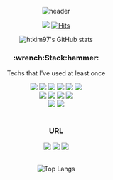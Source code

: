 <div align="center">

![header](https://capsule-render.vercel.app/api?type=waving&color=auto&height=200&section=header&text=Hyeontae&fontSize=90)




<!--
**htkim97/htkim97** is a ✨ _special_ ✨ repository because its `README.md` (this file) appears on your GitHub profile.

Here are some ideas to get you started:

- 🔭 I’m currently working on ...
- 🌱 I’m currently learning ...
- 👯 I’m looking to collaborate on ...
- 🤔 I’m looking for help with ...
- 💬 Ask me about ...
- 📫 How to reach me: ...
- 😄 Pronouns: ...
- ⚡ Fun fact: ...
-->

<div align="center">
    
 ![](https://img.shields.io/github/followers/htkim97?style=social)
 [![Hits](https://hits.seeyoufarm.com/api/count/incr/badge.svg?url=https%3A%2F%2Fgithub.com%2Fhtkim97&count_bg=%2379C83D&title_bg=%23555555&icon=&icon_color=%23E7E7E7&title=hits&edge_flat=false)](https://hits.seeyoufarm.com)
  
![htkim97's GitHub stats](https://github-readme-stats.vercel.app/api?username=htkim97&show_icons=true&bg_color=2,ff8e90,224e95&title_color=ffff&text_color=fff)
  <br/>
  <h3>:wrench:Stack:hammer:</h3>
  <p>Techs that I've used at least once</p>
  
 <img src="https://img.shields.io/badge/-HTML5-E34F26?style=flat-square&logo=HTML5&logoColor=white"/>
 <img src="https://img.shields.io/badge/-CSS3-1572B6?style=flat-square&logo=CSS3&logoColor=white"/>
 <img src="https://img.shields.io/badge/-Sass-CC6699?style=flat-square&logo=Sass&logoColor=white"/>
 <img src="https://img.shields.io/badge/-Bootstrap-7952B3?style=flat-square&logo=Bootstrap&logoColor=white"/>
 <img src="https://img.shields.io/badge/-Javascript-F7DF1E?style=flat-square&logo=JavaScript&logoColor=white"/>
 <img src="https://img.shields.io/badge/-TypeScript-3178C6?style=flat-square&logo=TypeScript&logoColor=white"/>
  <br/>
 <img src="https://img.shields.io/badge/-React-61DAFB?style=flat-square&logo=React&logoColor=white"/>
 <img src="https://img.shields.io/badge/-Node.js-339933?style=flat-square&logo=Node.js&logoColor=white"/>
 <img src="https://img.shields.io/badge/-Vue.js-4FC08D?style=flat-square&logo=Vue.js&logoColor=white"/>
 <img src="https://img.shields.io/badge/-Webpack-8DD6F9?style=flat-square&logo=Webpack&logoColor=white"/>
  <br/>
 <img src="https://img.shields.io/badge/-Android Studio-3DDC84?style=flat-square&logo=Android Studio&logoColor=white"/>
 <img src="https://img.shields.io/badge/-Visual Studio Code-007ACC?style=flat-square&logo=Visual Studio Code&logoColor=white"/>
  
  <br/>
  <br/>
    
  <h3>URL</h3>  
 <a href="mailto:lhkworld16@gmail.com"><img src="https://img.shields.io/badge/-Gmail-EA4335?style=flat-square&logo=Gmail&logoColor=white"/></a>
 <a href="https://github.com/htkim97"><img src="https://img.shields.io/badge/-GitHub-181717?style=flat-square&logo=GitHub&logoColor=white"/></a>
 <a href="https://htkim97.github.io/"><img src="https://img.shields.io/badge/-Portfolio-ff69b4?style=flat-square&logo=GitHub&logoColor=white"/></a>
  <br/>
  <br/>
    
![Top Langs](https://github-readme-stats.vercel.app/api/top-langs/?username=htkim97&layout=compact)
    
</div>
